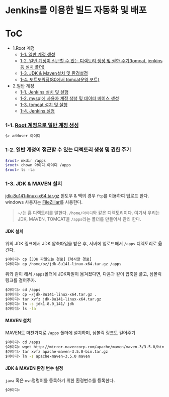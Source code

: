 # Jenkins를 이용한 빌드 자동화 및 배포

ToC
=================
  * 1.Root 계정
      * [1-1. 일반 계정 생성](#createuser)
      * [1-2. 일반 계정이 접근할 수 있는 디렉토리 생성 및 권한 주기(tomcat, jenkins등 설치 폴더)](#screenshot)
      * [1-3. JDK & Maven설치 및 환경설정](#installation)
      * [1-4. 포트포워딩(80에서 tomcat운영 포트)](#or-using-pathogen)
  * 2.일반 계정
      * [1-1. Jenkins 설치 및 실행](#dockerfilevim)
      * [1-2. mysql에 사용자 계정 생성 및 데이터 베이스 생성](#screenshot)
      * [1-3. tomcat 설치 및 실행](#installation)
      * [1-4. Jenkins 설정](#or-using-pathogen)
  


### 1-1. [Root 계정으로 일반 계정 생성](#createuser)

```bash
$> adduser 아이디
```

### 1-2. 일반 계정이 접근할 수 있는 디렉토리 생성 및 권한 주기

```bash
$root> mkdir /apps
$root> chown 아이디.아이디 /apps
$root> ls -la
```

### 1-3. JDK & MAVEN 설치

[jdk-8u141-linux-x64.tar.gz](http://www.oracle.com/technetwork/java/javase/downloads/jdk8-downloads-2133151.html)
윈도우 & 맥의 경우 `ftp`를 이용하여 업로드 한다. windows 사용자는 [FileZillar](https://filezilla-project.org/)를 사용한다.

> `~/`는 홈 디렉토리를 말한다. `/home/아이디`와 같은 디렉토리이다.
> 여기서 우리는 JDK, MAVEN, TOMCAT을 `/apps`라는 폴더를 만들어서 관리 한다. 

#### JDK 설치

위의 JDK 링크에서 JDK 압축파일을 받은 후, 서버에 업로드해서 `/apps` 디렉토리로 옮긴다.

```bash
$아이디> cp [JDK 파일있는 경로] [복사할 경로]
$아이디> cp /home/oz/jdk-8u141-linux-x64.tar.gz /apps
```

위와 같이 해서 `/apps`폴더에 JDK파일이 옮겨졌다면, 다음과 같이 압축을 풀고, 심볼릭 링크를 걸어주자.

```bash
$아이디> cd /apps
$아이디> cp ~/jdk-8u141-linux-x64.tar.gz .
$아이디> tar xvfz jdk-8u141-linux-x64.tar.gz
$아이디> ln -s jdk1.8.0_141/ jdk
$아이디> ls -la
```

#### MAVEN 설치

MAVEN도 마찬가지로 `/apps` 폴더에 설치하며, 심볼릭 링크도 걸어주기

```bash
$아이디> cd /apps
$아이디> wget http://mirror.navercorp.com/apache/maven/maven-3/3.5.0/binaries/apache-maven-3.5.0-bin.tar.gz
$아이디> tar xvfz apache-maven-3.5.0-bin.tar.gz
$아이디> ln -s apache-maven-3.5.0 maven
```


#### JDK & MAVEN 환경 변수 설정

`java` 혹은 `mvn`명령어를 등록하기 위한 환경변수를 등록한다.

```bash
$아이디>
```
